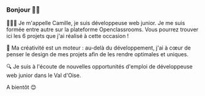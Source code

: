 ### Bonjour 👋🏻

👩🏻‍💻 Je m'appelle Camille, je suis développeuse web junior.
   Je me suis formée entre autre sur la plateforme Openclassrooms. Vous pourrez trouver ici les 6 projets que j'ai réalisé à cette occasion !
   
🎨 Ma créativité est un moteur : au-delà du développement, j'ai à cœur de penser le design de mes projets afin de les rendre optimales et uniques.

🔍 Je suis à l'écoute de nouvelles opportunités d'emploi de développeuse web junior dans le Val d'Oise.

A bientôt 😊

<!--
**CamilledeMonfreid/CamilledeMonfreid** is a ✨ _special_ ✨ repository because its `README.md` (this file) appears on your GitHub profile.

Here are some ideas to get you started:

- 🔭 I’m currently working on ...
- 🌱 I’m currently learning ...
- 👯 I’m looking to collaborate on ...
- 🤔 I’m looking for help with ...
- 💬 Ask me about ...
- 📫 How to reach me: ...
- 😄 Pronouns: ...
- ⚡ Fun fact: ...
-->
